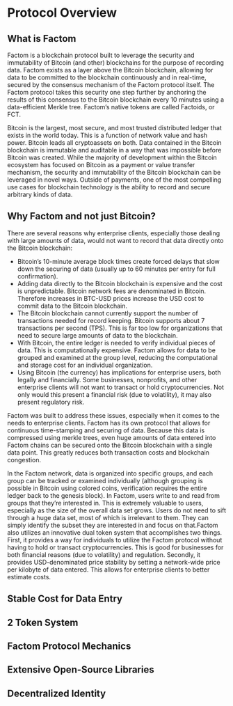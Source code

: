 # Protocol Overview

## What is Factom

Factom is a blockchain protocol built to leverage the security and immutability of Bitcoin \(and other\) blockchains for the purpose of recording data. Factom exists as a layer above the Bitcoin blockchain, allowing for data to be committed to the blockchain continuously and in real-time, secured by the consensus mechanism of the Factom protocol itself. The Factom protocol takes this security one step further by anchoring the results of this consensus to the Bitcoin blockchain every 10 minutes using a data-efficient Merkle tree. Factom’s native tokens are called Factoids, or FCT.

Bitcoin is the largest, most secure, and most trusted distributed ledger that exists in the world today. This is a function of network value and hash power. Bitcoin leads all cryptoassets on both. Data contained in the Bitcoin blockchain is immutable and auditable in a way that was impossible before Bitcoin was created. While the majority of development within the Bitcoin ecosystem has focused on Bitcoin as a payment or value transfer mechanism, the security and immutability of the Bitcoin blockchain can be leveraged in novel ways. Outside of payments, one of the most compelling use cases for blockchain technology is the ability to record and secure arbitrary kinds of data.  


## **Why Factom and not just Bitcoin?** 

There are several reasons why enterprise clients, especially those dealing with large amounts of data, would not want to record that data directly onto the Bitcoin blockchain:

* Bitcoin’s 10-minute average block times create forced delays that slow down the securing of data \(usually up to 60 minutes per entry for full confirmation\).
* Adding data directly to the Bitcoin blockchain is expensive and the cost is unpredictable. Bitcoin network fees are denominated in Bitcoin. Therefore increases in BTC-USD prices increase the USD cost to commit data to the Bitcoin blockchain.
* The Bitcoin blockchain cannot currently support the number of transactions needed for record keeping. Bitcoin supports about 7 transactions per second \(TPS\). This is far too low for organizations that need to secure large amounts of data to the blockchain.
* With Bitcoin, the entire ledger is needed to verify individual pieces of data. This is computationally expensive. Factom allows for data to be grouped and examined at the group level, reducing the computational and storage cost for an individual organization.
* Using Bitcoin \(the currency\) has implications for enterprise users, both legally and financially. Some businesses, nonprofits, and other enterprise clients will not want to transact or hold cryptocurrencies. Not only would this present a financial risk \(due to volatility\), it may also present regulatory risk.

Factom was built to address these issues, especially when it comes to the needs to enterprise clients. Factom has its own protocol that allows for continuous time-stamping and securing of data. Because this data is compressed using merkle trees, even huge amounts of data entered into Factom chains can be secured onto the Bitcoin blockchain with a single data point. This greatly reduces both transaction costs and blockchain congestion.

In the Factom network, data is organized into specific groups, and each group can be tracked or examined individually \(although grouping is possible in Bitcoin using colored coins, verification requires the entire ledger back to the genesis block\). In Factom, users write to and read from groups that they’re interested in. This is extremely valuable to users, especially as the size of the overall data set grows. Users do not need to sift through a huge data set, most of which is irrelevant to them. They can simply identify the subset they are interested in and focus on that.Factom also utilizes an innovative dual token system that accomplishes two things. First, it provides a way for individuals to utilize the Factom protocol without having to hold or transact cryptocurrencies. This is good for businesses for both financial reasons \(due to volatility\) and regulation. Secondly, it provides USD-denominated price stability by setting a network-wide price per kilobyte of data entered. This allows for enterprise clients to better estimate costs.

## Stable Cost for Data Entry



## 2 Token System



## Factom Protocol Mechanics



## Extensive Open-Source Libraries 



## Decentralized Identity 



